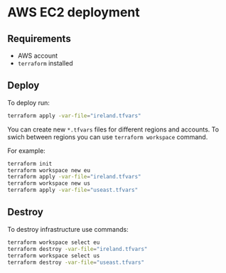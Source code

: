 # AWS EC2 deployment

## Requirements

- AWS account
- `terraform` installed

## Deploy

To deploy run:

```sh
terraform apply -var-file="ireland.tfvars"
```

You can create new `*.tfvars` files for different regions and accounts.
To swich between regions you can use `terraform workspace` command.

For example:

```sh
terraform init
terraform workspace new eu
terraform apply -var-file="ireland.tfvars"
terraform workspace new us
terraform apply -var-file="useast.tfvars"
```

## Destroy

To destroy infrastructure use commands:

```sh
terraform workspace select eu
terraform destroy -var-file="ireland.tfvars"
terraform workspace select us
terraform destroy -var-file="useast.tfvars"
```
